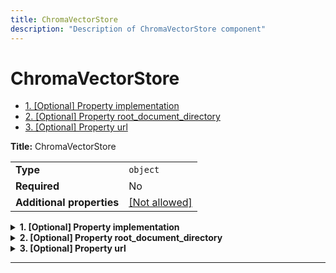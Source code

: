 ```yaml
---
title: ChromaVectorStore
description: "Description of ChromaVectorStore component"
---
```

# ChromaVectorStore

- [1. [Optional] Property implementation](#implementation)
- [2. [Optional] Property root_document_directory](#root_document_directory)
- [3. [Optional] Property url](#url)

**Title:** ChromaVectorStore

|                           |                                                         |
| ------------------------- | ------------------------------------------------------- |
| **Type**                  | `object`                                                |
| **Required**              | No                                                      |
| **Additional properties** | [[Not allowed]](# "Additional Properties not allowed.") |

<details>
<summary>
<strong> <a name="implementation"></a>1. [Optional] Property implementation</strong>  

</summary>
<blockquote>

|              |         |
| ------------ | ------- |
| **Type**     | `const` |
| **Required** | No      |

Specific value: `"ChromaVectorStore"`

</blockquote>
</details>

<details>
<summary>
<strong> <a name="root_document_directory"></a>2. [Optional] Property root_document_directory</strong>  

</summary>
<blockquote>

**Title:** Root Document Directory

|              |                   |
| ------------ | ----------------- |
| **Type**     | `string`          |
| **Required** | No                |
| **Default**  | `"vector_memory"` |

**Description:** The root directory where the vector memory will store documents.

</blockquote>
</details>

<details>
<summary>
<strong> <a name="url"></a>3. [Optional] Property url</strong>  

</summary>
<blockquote>

**Title:** Url

|              |                                             |
| ------------ | ------------------------------------------- |
| **Type**     | `string`                                    |
| **Required** | No                                          |
| **Default**  | `"file://${EIDOLON_DATA_DIR}/doc_producer"` |

**Description:** The url of the chroma database. Use http(s)://$HOST:$PORT?header1=value1&header2=value2 to pass headers to the database.Use file://$PATH to use a local file database.

</blockquote>
</details>

----------------------------------------------------------------------------------------------------------------------------
